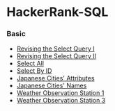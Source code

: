 # HackerRank-SQL
### Basic
* [Revising the Select Query I](https://github.com/indiedv/HackerRank-SQL/blob/1c812bf21bd036acb315c676bf14502e4e362bb3/Basic1.md)
* [Revising the Select Query II]()
* [Select All]()
* [Select By ID]()
* [Japanese Cities' Attributes]()
* [Japanese Cities' Names]()
* [Weather Observation Station 1]()
* [Weather Observation Station 3]()

